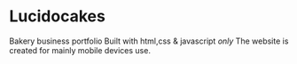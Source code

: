 # Lucidocakes
Bakery business portfolio
Built with html,css & javascript *only*
The website is created for mainly mobile devices use.
